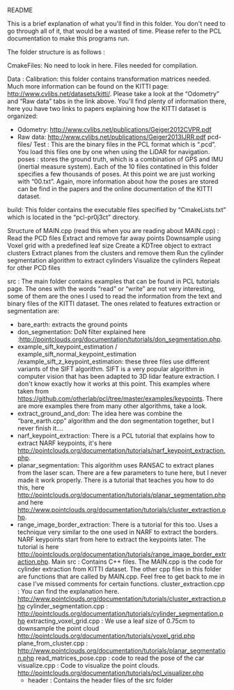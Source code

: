 README

This is a brief explanation of what you'll find in this folder. You don't need to go through all of it, that would be a wasted of time. Please refer to the PCL documentation to make this programs run.

The folder structure is as follows :

CmakeFiles: No need to look in here. Files needed for compilation.

Data : 
Calibration: this folder contains transformation matrices needed. Much more information can be found on the KITTI page: http://www.cvlibs.net/datasets/kitti/. Please take a look at the “Odometry” and “Raw data” tabs in the link above. You'll find plenty of information there, here you have two links to papers explaining how the KITTI dataset is organized:
- Odometry: http://www.cvlibs.net/publications/Geiger2012CVPR.pdf
- Raw data: http://www.cvlibs.net/publications/Geiger2013IJRR.pdf
pcd-files/ Test : This are the binary files in the PCL format which is “.pcd”. You load this files one by one when using the LiDAR for navigation.
poses : stores the ground truth, which is a combination of GPS and IMU (inertial measure system). Each of the 10 files contatined in this folder specifies a few thousands of poses. At this point we are just working with “00.txt”. Again, more information about how the poses are stored can be find in the papers and the online documentation of the KITTI dataset.

build: This folder contains the executable files specified by “CmakeLists.txt” which is located in the “pcl-pr0j3ct” directory. 

Structure of MAIN.cpp (read this when you are reading about MAIN.cpp) :
Read the PCD files
Extract and remove far away points
Downsample using Voxel grid with a predefined leaf size
Create a KDTree object to extract clusters 
Extract planes from the clusters and remove them
Run the cylinder segmentation algorithm to extract cylinders
Visualize the cylinders
Repeat for other PCD files

src :
The main folder contains examples that can be found in PCL tutorials page. The ones with the words “read” or “write” are not very interesting, some of them are the ones I used to read the information from the text and binary files of the KITTI dataset. The ones related to features extraction or segmentation are:
- bare_earth: extracts the ground points
- don_segmentation: DoN filter explained here :http://pointclouds.org/documentation/tutorials/don_segmentation.php.
- example_sift_keypoint_estimation / example_sift_normal_keypoint_estimation /example_sift_z_keypoint_estimation: these three files use different variants of the SIFT algorithm. SIFT is a very popular algorithm in computer vision that has been adapted to 3D lidar feature extraction. I don't know exactly how it works at this point. This examples where taken from https://github.com/otherlab/pcl/tree/master/examples/keypoints. There are more examples there from many other algorithms, take a look.
- extract_ground_and_don: The idea here was combine the “bare_earth.cpp” algorithm and the don segmentation together, but I never finish it....
- narf_keypoint_extraction: There is a PCL  tutorial that explains how to extract NARF keypoints, it's here http://pointclouds.org/documentation/tutorials/narf_keypoint_extraction.php.
- planar_segmentation: This algorithm uses RANSAC to extract planes from the laser scan. There are a few parameters to tune here, but I never made it work properly. There is a tutorial that teaches you how to do this, here http://pointclouds.org/documentation/tutorials/planar_segmentation.php and here http://www.pointclouds.org/documentation/tutorials/cluster_extraction.php.
- range_image_border_extraction: There is a tutorial for this too. Uses a technique very similar to the one used in NARF to extract the borders. NARF keypoints start from here to extract the keypoints later. The tutorial is here http://pointclouds.org/documentation/tutorials/range_image_border_extraction.php.
Main 
src : Contains C++ files. The MAIN.cpp is the code for cylinder extraction from KITTI dataset. The other cpp files in this folder are functions that are called by MAIN.cpp. Feel free to get back to me in case I’ve missed comments for certain functions.
cluster_extraction.cpp : You can find the explanation here. http://www.pointclouds.org/documentation/tutorials/cluster_extraction.php
cylinder_segmentation.cpp : http://pointclouds.org/documentation/tutorials/cylinder_segmentation.php
extracting_voxel_grid.cpp : We use a leaf size of 0.75cm to downsample the point cloud http://pointclouds.org/documentation/tutorials/voxel_grid.php
plane_from_cluster.cpp :  http://www.pointclouds.org/documentation/tutorials/planar_segmentation.php
read_matrices_pose.cpp : code to read the pose of the car
visualize.cpp : Code to visualize the point clouds. http://pointclouds.org/documentation/tutorials/pcl_visualizer.php
    -   header : Contains the header files of the src folder	


